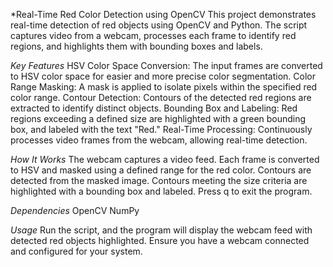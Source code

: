 *Real-Time Red Color Detection using OpenCV
This project demonstrates real-time detection of red objects using OpenCV and Python. The script captures video from a webcam, processes each frame to identify red regions, and highlights them with bounding boxes and labels.

*Key Features*
HSV Color Space Conversion: The input frames are converted to HSV color space for easier and more precise color segmentation.
Color Range Masking: A mask is applied to isolate pixels within the specified red color range.
Contour Detection: Contours of the detected red regions are extracted to identify distinct objects.
Bounding Box and Labeling: Red regions exceeding a defined size are highlighted with a green bounding box, and labeled with the text "Red."
Real-Time Processing: Continuously processes video frames from the webcam, allowing real-time detection.

*How It Works*
The webcam captures a video feed.
Each frame is converted to HSV and masked using a defined range for the red color.
Contours are detected from the masked image.
Contours meeting the size criteria are highlighted with a bounding box and labeled.
Press q to exit the program.

*Dependencies*
OpenCV
NumPy

*Usage*
Run the script, and the program will display the webcam feed with detected red objects highlighted. Ensure you have a webcam connected and configured for your system.

